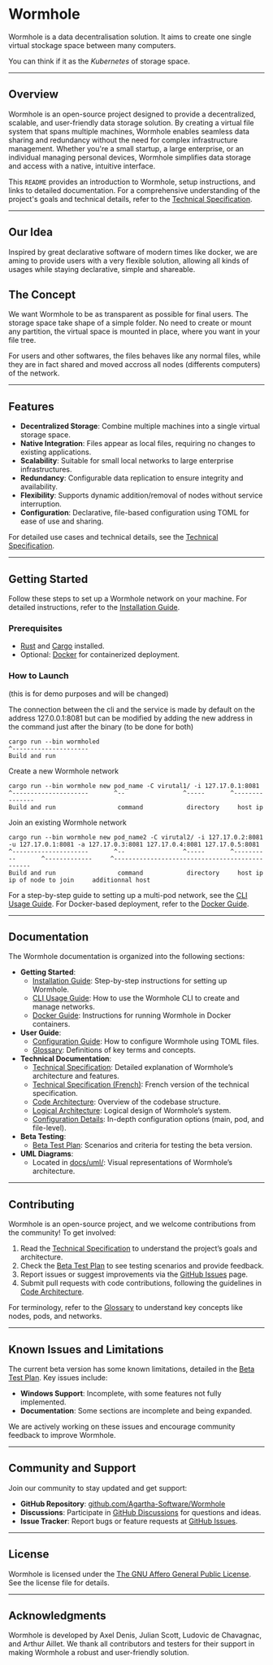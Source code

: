 # Wormhole

Wormhole is a data decentralisation solution. It aims to create one single virtual stockage space between many computers.

You can think if it as the *Kubernetes* of storage space.

---

## Overview

Wormhole is an open-source project designed to provide a decentralized, scalable, and user-friendly data storage solution. By creating a virtual file system that spans multiple machines, Wormhole enables seamless data sharing and redundancy without the need for complex infrastructure management. Whether you're a small startup, a large enterprise, or an individual managing personal devices, Wormhole simplifies data storage and access with a native, intuitive interface.

This `README` provides an introduction to Wormhole, setup instructions, and links to detailed documentation. For a comprehensive understanding of the project's goals and technical details, refer to the [Technical Specification](docs/technical/technical-spec.md).

---

## Our Idea

Inspired by great declarative software of modern times like docker, we are aming to provide users with a very flexible solution, allowing all kinds of usages while staying declarative, simple and shareable.

## The Concept

We want Wormhole to be as transparent as possible for final users. The storage space take shape of a simple folder. No need to create or mount any partition, the virtual space is mounted in place, where you want in your file tree.

For users and other softwares, the files behaves like any normal files, while they are in fact shared and moved accross all nodes (differents computers) of the network.

---

## Features

- **Decentralized Storage**: Combine multiple machines into a single virtual storage space.
- **Native Integration**: Files appear as local files, requiring no changes to existing applications.
- **Scalability**: Suitable for small local networks to large enterprise infrastructures.
- **Redundancy**: Configurable data replication to ensure integrity and availability.
- **Flexibility**: Supports dynamic addition/removal of nodes without service interruption.
- **Configuration**: Declarative, file-based configuration using TOML for ease of use and sharing.

For detailed use cases and technical details, see the [Technical Specification](docs/technical/technical-spec.md).

---

## Getting Started

Follow these steps to set up a Wormhole network on your machine. For detailed instructions, refer to the [Installation Guide](docs/getting-started/installation.md).

### Prerequisites

- [Rust](https://www.rust-lang.org/tools/install) and [Cargo](https://doc.rust-lang.org/cargo/getting-started/installation.html) installed.
- Optional: [Docker](https://docs.docker.com/get-docker/) for containerized deployment.

### How to Launch

(this is for demo purposes and will be changed)

The connection between the cli and the service is made by default on the address 127.0.0.1:8081 but can be modified by adding the new address in the command just after the binary (to be done for both)

```
cargo run --bin wormholed
^---------------------
Build and run
```

Create a new Wormhole network
```
cargo run --bin wormhole new pod_name -C virutal1/ -i 127.17.0.1:8081
^---------------------       ^--                ^-----       ^---------------
Build and run                 command            directory     host ip
```

Join an existing Wormhole network
```
cargo run --bin wormhole new pod_name2 -C virutal2/ -i 127.17.0.2:8081 -u 127.17.0.1:8081 -a 127.17.0.3:8081 127.17.0.4:8081 127.17.0.5:8081
^---------------------       ^--                ^-----       ^----------       ^-------------     ^-----------------------------------------------
Build and run                 command            directory     host ip         ip of node to join     additionnal host
```

For a step-by-step guide to setting up a multi-pod network, see the [CLI Usage Guide](docs/getting-started/memo-cli.md). For Docker-based deployment, refer to the [Docker Guide](docs/getting-started/docker-guide.md).

---

## Documentation

The Wormhole documentation is organized into the following sections:

- **Getting Started**:
  - [Installation Guide](docs/getting-started/installation.md): Step-by-step instructions for setting up Wormhole.
  - [CLI Usage Guide](docs/getting-started/memo-cli.md): How to use the Wormhole CLI to create and manage networks.
  - [Docker Guide](docs/getting-started/docker-guide.md): Instructions for running Wormhole in Docker containers.
- **User Guide**:
  - [Configuration Guide](docs/user-guide/configuration.md): How to configure Wormhole using TOML files.
  - [Glossary](docs/user-guide/glossary.md): Definitions of key terms and concepts.
- **Technical Documentation**:
  - [Technical Specification](docs/technical/technical-spec.md): Detailed explanation of Wormhole’s architecture and features.
  - [Technical Specification (French)](docs/technical/technical-spec-fr.md): French version of the technical specification.
  - [Code Architecture](docs/technical/architecture/code-architecture.md): Overview of the codebase structure.
  - [Logical Architecture](docs/technical/architecture/logical-architecture.md): Logical design of Wormhole’s system.
  - [Configuration Details](docs/technical/configuration/): In-depth configuration options (main, pod, and file-level).
- **Beta Testing**:
  - [Beta Test Plan](docs/beta-testing/beta-test-plan.md): Scenarios and criteria for testing the beta version.
- **UML Diagrams**:
  - Located in [docs/uml/](docs/uml/): Visual representations of Wormhole’s architecture.

---

## Contributing

Wormhole is an open-source project, and we welcome contributions from the community! To get involved:

1. Read the [Technical Specification](docs/technical/technical-spec.md) to understand the project’s goals and architecture.
2. Check the [Beta Test Plan](docs/beta-testing/beta-test-plan.md) to see testing scenarios and provide feedback.
3. Report issues or suggest improvements via the [GitHub Issues](https://github.com/<your-repo>/issues) page.
4. Submit pull requests with code contributions, following the guidelines in [Code Architecture](docs/technical/architecture/code-architecture.md).

For terminology, refer to the [Glossary](docs/user-guide/glossary.md) to understand key concepts like nodes, pods, and networks.

---

## Known Issues and Limitations

The current beta version has some known limitations, detailed in the [Beta Test Plan](docs/beta-testing/beta-test-plan.md). Key issues include:

- **Windows Support**: Incomplete, with some features not fully implemented.
- **Documentation**: Some sections are incomplete and being expanded.

We are actively working on these issues and encourage community feedback to improve Wormhole.

---

## Community and Support

Join our community to stay updated and get support:

- **GitHub Repository**: [github.com/Agartha-Software/Wormhole](https://github.com/Agartha-Software/Wormhole)
- **Discussions**: Participate in [GitHub Discussions](https://github.com/Agartha-Software/Wormhole/discussions/landing) for questions and ideas.
- **Issue Tracker**: Report bugs or feature requests at [GitHub Issues](https://github.com/Agartha-Software/Wormhole/issues).

---

## License

Wormhole is licensed under the [The GNU Affero General Public License](LICENSE.txt). See the license file for details.

---

## Acknowledgments

Wormhole is developed by Axel Denis, Julian Scott, Ludovic de Chavagnac, and Arthur Aillet. We thank all contributors and testers for their support in making Wormhole a robust and user-friendly solution.